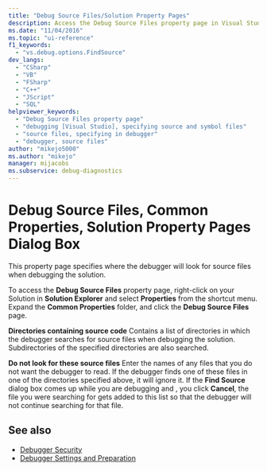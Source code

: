 ```yaml
---
title: "Debug Source Files/Solution Property Pages"
description: Access the Debug Source Files property page in Visual Studio by right-clicking your solution in Solution Explorer and selecting Properties > Common Properties.
ms.date: "11/04/2016"
ms.topic: "ui-reference"
f1_keywords:
  - "vs.debug.options.FindSource"
dev_langs:
  - "CSharp"
  - "VB"
  - "FSharp"
  - "C++"
  - "JScript"
  - "SQL"
helpviewer_keywords:
  - "Debug Source Files property page"
  - "debugging [Visual Studio], specifying source and symbol files"
  - "source files, specifying in debugger"
  - "debugger, source files"
author: "mikejo5000"
ms.author: "mikejo"
manager: mijacobs
ms.subservice: debug-diagnostics
---
```

# Debug Source Files, Common Properties, Solution Property Pages Dialog Box

This property page specifies where the debugger will look for source files when debugging the solution.

 To access the **Debug Source Files** property page, right-click on your Solution in **Solution Explorer** and select **Properties** from the shortcut menu. Expand the **Common Properties** folder, and click the **Debug Source Files** page.

 **Directories containing source code**
 Contains a list of directories in which the debugger searches for source files when debugging the solution. Subdirectories of the specified directories are also searched.

 **Do not look for these source files**
 Enter the names of any files that you do not want the debugger to read. If the debugger finds one of these files in one of the directories specified above, it will ignore it. If the **Find Source** dialog box comes up while you are debugging and , you click **Cancel**, the file you were searching for gets added to this list so that the debugger will not continue searching for that file.

## See also

- [Debugger Security](../debugger/debugger-security.md)
- [Debugger Settings and Preparation](../debugger/debugger-settings-and-preparation.md)